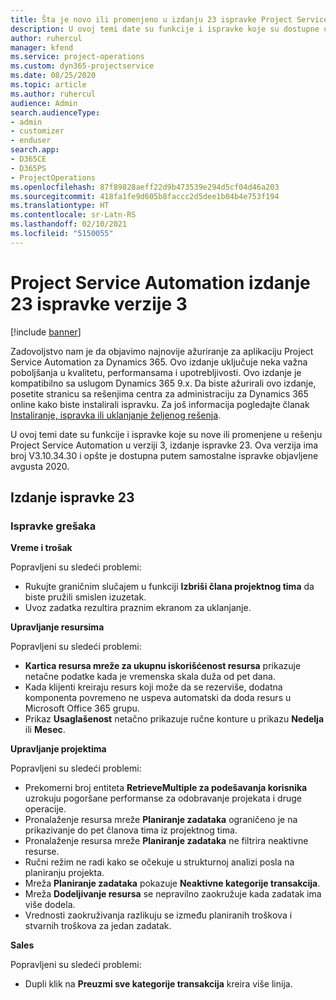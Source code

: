 ```yaml
---
title: Šta je novo ili promenjeno u izdanju 23 ispravke Project Service Automation verzije 3
description: U ovoj temi date su funkcije i ispravke koje su dostupne u izdanju 23 ispravke za Project Service Automation verzije 3.
author: ruhercul
manager: kfend
ms.service: project-operations
ms.custom: dyn365-projectservice
ms.date: 08/25/2020
ms.topic: article
ms.author: ruhercul
audience: Admin
search.audienceType:
- admin
- customizer
- enduser
search.app:
- D365CE
- D365PS
- ProjectOperations
ms.openlocfilehash: 87f89828aeff22d9b473539e294d5cf04d46a203
ms.sourcegitcommit: 418fa1fe9d605b8faccc2d5dee1b04b4e753f194
ms.translationtype: HT
ms.contentlocale: sr-Latn-RS
ms.lasthandoff: 02/10/2021
ms.locfileid: "5150055"
---
```

# <a name="project-service-automation-update-release-23-v3"></a>Project Service Automation izdanje 23 ispravke verzije 3

[!include [banner](../includes/psa-now-project-operations.md)]

Zadovoljstvo nam je da objavimo najnovije ažuriranje za aplikaciju Project Service Automation za Dynamics 365. Ovo izdanje uključuje neka važna poboljšanja u kvalitetu, performansama i upotrebljivosti. Ovo izdanje je kompatibilno sa uslugom Dynamics 365 9.x. Da biste ažurirali ovo izdanje, posetite stranicu sa rešenjima centra za administraciju za Dynamics 365 online kako biste instalirali ispravku. Za još informacija pogledajte članak [Instaliranje, ispravka ili uklanjanje željenog rešenja](https://docs.microsoft.com/power-platform/admin/install-remove-preferred-solution).

U ovoj temi date su funkcije i ispravke koje su nove ili promenjene u rešenju Project Service Automation u verziji 3, izdanje ispravke 23. Ova verzija ima broj V3.10.34.30 i opšte je dostupna putem samostalne ispravke objavljene avgusta 2020.

## <a name="update-release-23"></a>Izdanje ispravke 23

### <a name="bug-fixes"></a>Ispravke grešaka

**Vreme i trošak**

Popravljeni su sledeći problemi:
- Rukujte graničnim slučajem u funkciji **Izbriši člana projektnog tima** da biste pružili smislen izuzetak.
- Uvoz zadatka rezultira praznim ekranom za uklanjanje.

**Upravljanje resursima**

Popravljeni su sledeći problemi:

- **Kartica resursa mreže za ukupnu iskorišćenost resursa** prikazuje netačne podatke kada je vremenska skala duža od pet dana.
- Kada klijenti kreiraju resurs koji može da se rezerviše, dodatna komponenta povremeno ne uspeva automatski da doda resurs u Microsoft Office 365 grupu.
- Prikaz **Usaglašenost** netačno prikazuje ručne konture u prikazu **Nedelja** ili **Mesec**.

**Upravljanje projektima**

Popravljeni su sledeći problemi:

- Prekomerni broj entiteta **RetrieveMultiple za podešavanja korisnika** uzrokuju pogoršane performanse za odobravanje projekata i druge operacije.
- Pronalaženje resursa mreže **Planiranje zadataka** ograničeno je na prikazivanje do pet članova tima iz projektnog tima. 
- Pronalaženje resursa mreže **Planiranje zadataka** ne filtrira neaktivne resurse.
- Ručni režim ne radi kako se očekuje u strukturnoj analizi posla na planiranju projekta.
- Mreža **Planiranje zadataka** pokazuje **Neaktivne kategorije transakcija**.
- Mreža **Dodeljivanje resursa** se nepravilno zaokružuje kada zadatak ima više dodela.
- Vrednosti zaokruživanja razlikuju se između planiranih troškova i stvarnih troškova za jedan zadatak.

**Sales**

Popravljeni su sledeći problemi:

- Dupli klik na **Preuzmi sve kategorije transakcija** kreira više linija.
